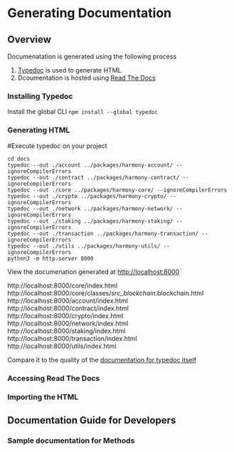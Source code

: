 # Generating Documentation


## Overview
Documenatation is generated using the following process
1. [Typedoc](https://typedoc.org/) is used to generate HTML
2. Dcoumentation is hosted using [Read The Docs](https://readthedocs.org/)


### Installing Typedoc
Install the global CLI
`npm install --global typedoc`

### Generating HTML
#Execute typedoc on your project
```
cd docs
typedoc --out ./account ../packages/harmony-account/ --ignoreCompilerErrors
typedoc --out ./contract ../packages/harmony-contract/ --ignoreCompilerErrors
typedoc --out ./core ../packages/harmony-core/ --ignoreCompilerErrors
typedoc --out ./crypto ../packages/harmony-crypto/ --ignoreCompilerErrors
typedoc --out ./network ../packages/harmony-network/ --ignoreCompilerErrors
typedoc --out ./staking ../packages/harmony-staking/ --ignoreCompilerErrors
typedoc --out ./transaction ../packages/harmony-transaction/ --ignoreCompilerErrors
typedoc --out ./utils ../packages/harmony-utils/ --ignoreCompilerErrors
python3 -m http.server 8000

```
View the documenation generated at [http://localhost:8000](http://localhost:8000)

http://localhost:8000/core/index.html
http://localhost:8000/core/classes/_src_blockchain_.blockchain.html
http://localhost:8000/account/index.html
http://localhost:8000/contract/index.html
http://localhost:8000/crypto/index.html
http://localhost:8000/network/index.html
http://localhost:8000/staking/index.html
http://localhost:8000/transaction/index.html
http://localhost:8000/utils/index.html


Compare it to the quality of the [documentation for typedoc itself](https://typedoc.org/api/index.html)

### Accessing Read The Docs

### Importing the HTML


## Documentation Guide for Developers

### Sample documentation for Methods
